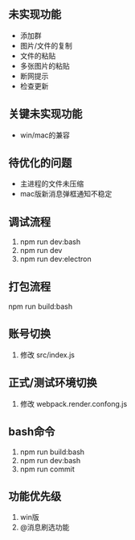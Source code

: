## 未实现功能
  * 添加群
  * 图片/文件的复制
  * 文件的粘贴
  * 多张图片的粘贴
  * 断网提示
  * 检查更新
## 关键未实现功能
  * win/mac的兼容
## 待优化的问题
  * 主进程的文件未压缩
  * mac版新消息弹框通知不稳定
## 调试流程
   1. npm run dev:bash
   2. npm run dev
   3. npm run dev:electron
## 打包流程
   npm run build:bash
## 账号切换
   1. 修改 src/index.js
## 正式/测试环境切换
   1. 修改 webpack.render.confong.js
## bash命令
   1. npm run build:bash
   2. npm run dev:bash
   3. npm run commit
## 功能优先级
   1. win版
   2. @消息刷选功能

